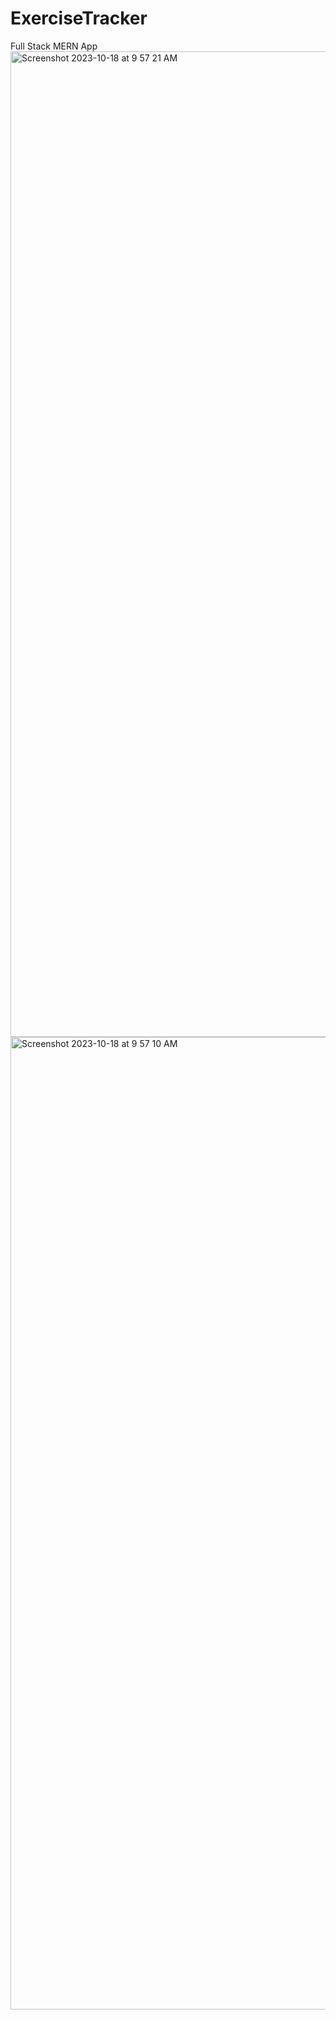 # ExerciseTracker
Full Stack MERN App
<img width="1577" alt="Screenshot 2023-10-18 at 9 57 21 AM" src="https://github.com/JinHuang0101/ExerciseTracker/assets/54080607/3882a2f3-146c-43a7-b373-31ebf86b9f29">
<img width="1556" alt="Screenshot 2023-10-18 at 9 57 10 AM" src="https://github.com/JinHuang0101/ExerciseTracker/assets/54080607/9b779a40-35ea-4c29-865e-796df05a77da">
